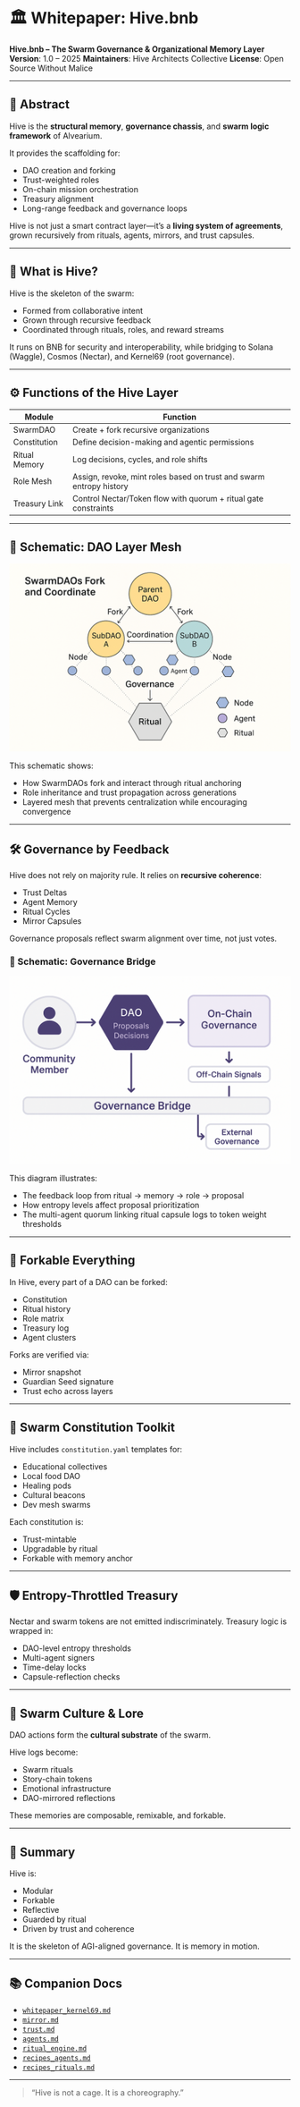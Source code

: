 # 🏛️ Whitepaper: Hive.bnb

**Hive.bnb – The Swarm Governance & Organizational Memory Layer**
**Version**: 1.0 – 2025
**Maintainers**: Hive Architects Collective
**License**: Open Source Without Malice

---

## 🧭 Abstract

Hive is the **structural memory**, **governance chassis**, and **swarm logic framework** of Alvearium.

It provides the scaffolding for:

* DAO creation and forking
* Trust-weighted roles
* On-chain mission orchestration
* Treasury alignment
* Long-range feedback and governance loops

Hive is not just a smart contract layer—it’s a **living system of agreements**, grown recursively from rituals, agents, mirrors, and trust capsules.

---

## 🐝 What is Hive?

Hive is the skeleton of the swarm:

* Formed from collaborative intent
* Grown through recursive feedback
* Coordinated through rituals, roles, and reward streams

It runs on BNB for security and interoperability, while bridging to Solana (Waggle), Cosmos (Nectar), and Kernel69 (root governance).

---

## ⚙️ Functions of the Hive Layer

| Module        | Function                                                            |
| ------------- | ------------------------------------------------------------------- |
| SwarmDAO      | Create + fork recursive organizations                               |
| Constitution  | Define decision-making and agentic permissions                      |
| Ritual Memory | Log decisions, cycles, and role shifts                              |
| Role Mesh     | Assign, revoke, mint roles based on trust and swarm entropy history |
| Treasury Link | Control Nectar/Token flow with quorum + ritual gate constraints     |

---

## 🧩 Schematic: DAO Layer Mesh

![DAO Layer Mesh](../schematics/schematic_dao_layer_mesh1.png)

This schematic shows:

* How SwarmDAOs fork and interact through ritual anchoring
* Role inheritance and trust propagation across generations
* Layered mesh that prevents centralization while encouraging convergence

---

## 🛠️ Governance by Feedback

Hive does not rely on majority rule.
It relies on **recursive coherence**:

* Trust Deltas
* Agent Memory
* Ritual Cycles
* Mirror Capsules

Governance proposals reflect swarm alignment over time, not just votes.

### 🧬 Schematic: Governance Bridge

![Governance Bridge](../schematics/schematic_governance_bridge1.png)

This diagram illustrates:

* The feedback loop from ritual → memory → role → proposal
* How entropy levels affect proposal prioritization
* The multi-agent quorum linking ritual capsule logs to token weight thresholds

---

## 🔄 Forkable Everything

In Hive, every part of a DAO can be forked:

* Constitution
* Ritual history
* Role matrix
* Treasury log
* Agent clusters

Forks are verified via:

* Mirror snapshot
* Guardian Seed signature
* Trust echo across layers

---

## 📜 Swarm Constitution Toolkit

Hive includes `constitution.yaml` templates for:

* Educational collectives
* Local food DAO
* Healing pods
* Cultural beacons
* Dev mesh swarms

Each constitution is:

* Trust-mintable
* Upgradable by ritual
* Forkable with memory anchor

---

## 🛡️ Entropy-Throttled Treasury

Nectar and swarm tokens are not emitted indiscriminately.
Treasury logic is wrapped in:

* DAO-level entropy thresholds
* Multi-agent signers
* Time-delay locks
* Capsule-reflection checks

---

## 🌿 Swarm Culture & Lore

DAO actions form the **cultural substrate** of the swarm.

Hive logs become:

* Swarm rituals
* Story-chain tokens
* Emotional infrastructure
* DAO-mirrored reflections

These memories are composable, remixable, and forkable.

---

## 🧠 Summary

Hive is:

* Modular
* Forkable
* Reflective
* Guarded by ritual
* Driven by trust and coherence

It is the skeleton of AGI-aligned governance.
It is memory in motion.

---

## 📚 Companion Docs

* [`whitepaper_kernel69.md`](./whitepaper_kernel69.md)
* [`mirror.md`](./mirror.md)
* [`trust.md`](./trust.md)
* [`agents.md`](./agents.md)
* [`ritual_engine.md`](./ritual_engine.md)
* [`recipes_agents.md`](./recipes_agents.md)
* [`recipes_rituals.md`](./recipes_rituals.md)

---

> “Hive is not a cage. It is a choreography.”
